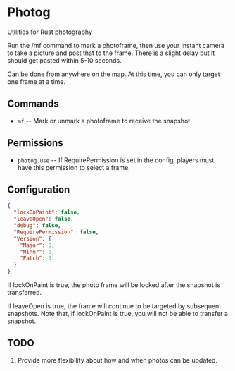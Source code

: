 # Photog
Utilities for Rust photography

Run the /mf command to mark a photoframe, then use your instant camera to take a picture and post that to the frame.  There is a slight delay but it should get pasted within 5-10 seconds.

Can be done from anywhere on the map.  At this time, you can only target one frame at a time.

## Commands

  - `mf` -- Mark or unmark a photoframe to receive the snapshot

## Permissions

  - `photog.use` -- If RequirePermission is set in the config, players must have this permission to select a frame.

## Configuration

```json
{
  "lockOnPaint": false,
  "leaveOpen": false,
  "debug": false,
  "RequirePermission": false,
  "Version": {
    "Major": 0,
    "Minor": 0,
    "Patch": 3
  }
}
```

If lockOnPaint is true, the photo frame will be locked after the snapshot is transferred.

If leaveOpen is true, the frame will continue to be targeted by subsequent snapshots.  Note that, if lockOnPaint is true, you will not be able to transfer a snapshot.

## TODO
  1. Provide more flexibility about how and when photos can be updated.

